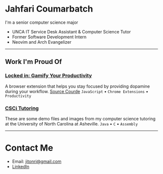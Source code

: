 # Jahfari Coumarbatch

I'm a senior computer science major

- UNCA IT Service Desk Assistant & Computer Science Tutor
- Former Software Development Intern
- Neovim and Arch Evangelizer

---

## Work I'm Proud Of

### [Locked in: Gamify Your Productivity](https://chromewebstore.google.com/detail/locked-in-gamify-your-pro/hnccboffaeebpnjldbajhocanokdhjjf?utm_source=item-share-cb)
A browser extension that helps you stay focused by providing dopamine during your workflow. [Source Courde](https://github.com/Jcoumarb/capstone)
`JavaScript` • `Chrome Extensions` • `Productivity`

### [CSCi Tutoring](https://github.com/Jcoumarb/Tutoring)
These are some demo files and images from my computer science tutoring at the University of North Carolina at Asheville.
`Java` • `C` • `Assembly`

---

# Contact Me

- Email: jitonri@gmail.com
- [LinkedIn](https://www.linkedin.com/in/jahfari-coumarbatch-ba0940200/)
